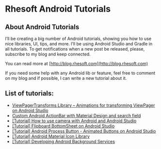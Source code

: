 # Rhesoft Android Tutorials

## About Android Tutorials

I’ll be creating a big number of Android tutorials, showing you how to use nice libraries, UI, tips, and more. I’ll be using Android Studio and Gradle in all tutorials. To get notifications when a new post be released, please, subscribe to my blog and keep connected.

You can read more at [http://blog.rhesoft.com](http://blog.rhesoft.com)

If you need some help with any Android lib or feature, feel free to comment on my blog and if possible, I can write a new tutorial about it.

## List of tutorials:

* [ViewPagerTransforms Library – Animations for transforming ViewPager on Android Studio](http://blog.rhesoft.com/2015/03/20/tutorial-viewpagertransforms-library-animations-for-transforming-viewpager-on-android-studio/)
* [Custom Android ActionBar with Material Design and search field](http://blog.rhesoft.com/2015/03/30/tutorial-android-actionbar-with-material-design-and-search-field/)
* [[Tutorial] How to use camera with Android and Android Studio](http://blog.rhesoft.com/2015/04/02/tutorial-how-to-use-camera-with-android-and-android-studio/)
* [[Tutorial] Flipboard BottomSheet on Android Studio](http://blog.rhesoft.com/2015/10/08/android-tutorial-flipboard-bottom-sheet/)
* [[Tutorial] Android Process Button - Animated Buttons on Android Studio](http://blog.rhesoft.com/2015/12/29/tutorial-android-process-button-animated-buttons-on-android-studio/)
* [[Tutorial] Android Material Icon Library](http://blog.rhesoft.com/2015/12/29/tutorial-android-material-icon-library/)
* [[Tutorial] Developing Android Background Services](http://blog.rhesoft.com/2016/03/14/tutorial-developing-android-background-services-android-studio/)
